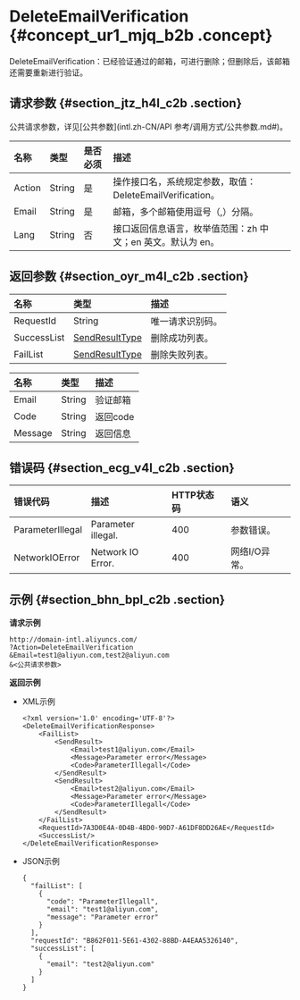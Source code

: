# DeleteEmailVerification {#concept_ur1_mjq_b2b .concept}

DeleteEmailVerification：已经验证通过的邮箱，可进行删除；但删除后，该邮箱还需要重新进行验证。

## 请求参数 {#section_jtz_h4l_c2b .section}

公共请求参数，详见[公共参数](intl.zh-CN/API 参考/调用方式/公共参数.md#)。

|名称|类型|是否必须|描述|
|:-|:-|:---|:-|
|Action|String|是|操作接口名，系统规定参数，取值：DeleteEmailVerification。|
|Email|String|是|邮箱，多个邮箱使用逗号（,）分隔。|
|Lang|String|否|接口返回信息语言，枚举值范围：zh 中文；en 英文。默认为 en。|

## 返回参数 {#section_oyr_m4l_c2b .section}

|名称|类型|描述|
|:-|:-|:-|
|RequestId|String|唯一请求识别码。|
|SuccessList|[SendResultType](#table_l15_q4l_c2b)|删除成功列表。|
|FailList|[SendResultType](#table_l15_q4l_c2b)|删除失败列表。|

|名称|类型|描述|
|:-|:-|:-|
|Email|String|验证邮箱|
|Code|String|返回code|
|Message|String|返回信息|

## 错误码 {#section_ecg_v4l_c2b .section}

|错误代码|描述|HTTP状态码|语义|
|:---|:-|:------|:-|
|ParameterIllegal|Parameter illegal.|400|参数错误。|
|NetworkIOError|Network IO Error.|400|网络I/O异常。|

## 示例 {#section_bhn_bpl_c2b .section}

**请求示例**

``` {#codeblock_d6o_z5i_ydh}
http://domain-intl.aliyuncs.com/
?Action=DeleteEmailVerification
&Email=test1@aliyun.com,test2@aliyun.com
&<公共请求参数>
```

**返回示例**

-   XML示例

    ``` {#codeblock_upc_dg6_4kz}
    <?xml version='1.0' encoding='UTF-8'?>
    <DeleteEmailVerificationResponse>
        <FailList>
            <SendResult>
                <Email>test1@aliyun.com</Email>
                <Message>Parameter error</Message>
                <Code>ParameterIllegall</Code>
            </SendResult>
            <SendResult>
                <Email>test2@aliyun.com</Email>
                <Message>Parameter error</Message>
                <Code>ParameterIllegall</Code>
            </SendResult>
        </FailList>
        <RequestId>7A3D0E4A-0D4B-4BD0-90D7-A61DF8DD26AE</RequestId>
        <SuccessList/>
    </DeleteEmailVerificationResponse>
    ```

-   JSON示例

    ``` {#codeblock_igp_2oy_sef}
    {
      "failList": [
        {
          "code": "ParameterIllegall",
          "email": "test1@aliyun.com",
          "message": "Parameter error"
        }
      ],
      "requestId": "B862F011-5E61-4302-88BD-A4EAA5326140",
      "successList": [
        {
          "email": "test2@aliyun.com"
        }
      ]
    }
    ```


